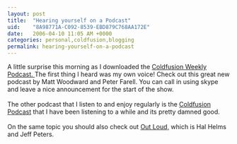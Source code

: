 ```yaml
---
layout: post
title:  "Hearing yourself on a Podcast"
uid:	"8A98771A-C092-8539-EBD879C768AA172E"
date:   2006-04-10 11:05 AM +0000
categories: personal,coldfusion,blogging
permalink: hearing-yourself-on-a-podcast
---
```

A little surprise this morning as I downloaded the <a href="http://www.coldfusionweekly.com/">Coldfusion Weekly Podcast. </a>The first thing I heard was my own voice! Check out this great new podcast by Matt Woodward and Peter Farell. You can call in using skype and leave a nice announcement for the start of the show. <br /><br />The other podcast that I listen to and enjoy regularly is the <a href="http://www.coldfusionpodcast.com">Coldfusion Podcast</a> that I have been listening to a while and its pretty damned good.<br /><br />On the same topic you should also check out <a href="http://www.helmsandpeters.com/">Out Loud,</a> which is Hal Helms and Jeff Peters.